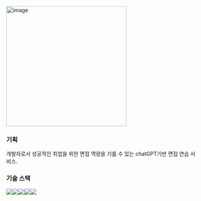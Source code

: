 <img width="320" alt="image" src="https://github.com/myeonjeobeottae/client/assets/96574345/fd5d7be2-b7a0-4e78-81c7-3d11cccb988a">

### 기획
 개발자로서 성공적인 취업을 위한 면접 역량을 기를 수 있는 chatGPT기반 면접 연습 서비스.

### 기술 스택

<img src="https://img.shields.io/badge/Next.js-black?style=flat-square&logo=nextdotjs" /><img src="https://img.shields.io/badge/TypeScript-blue?style=flat-square&logo=TypeScript&logoColor=white" /><img src="https://img.shields.io/badge/ReactQuery-red?style=flat-square&logo=ReactQuery&logoColor=white" /><img src="https://img.shields.io/badge/SASS-pink?style=flat-square&logo=SASS&logoColor=white" /><img src="https://img.shields.io/badge/Jest-red?style=flat-square&logo=jest&logoColor=white" />

